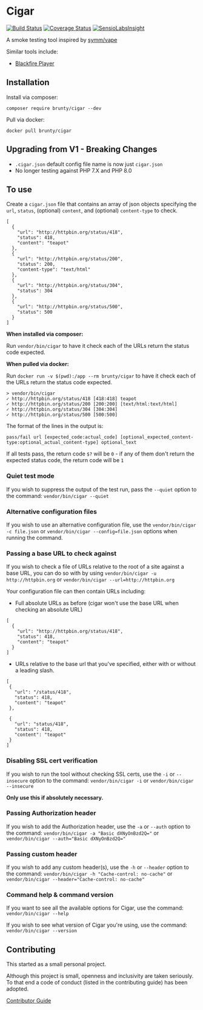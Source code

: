 # Cigar

[![Build Status](https://travis-ci.org/Brunty/cigar.svg?branch=master)](https://travis-ci.org/Brunty/cigar) [![Coverage Status](https://coveralls.io/repos/github/Brunty/cigar/badge.svg?branch=master)](https://coveralls.io/github/Brunty/cigar?branch=master) [![SensioLabsInsight](https://insight.sensiolabs.com/projects/d89a0b55-8ce6-4f85-a09c-7852d986225f/mini.png)](https://insight.sensiolabs.com/projects/d89a0b55-8ce6-4f85-a09c-7852d986225f)

A smoke testing tool inspired by [symm/vape](https://github.com/symm/vape)

Similar tools include:

* [Blackfire Player](https://github.com/blackfireio/player)

## Installation

Install via composer:

`composer require brunty/cigar --dev`

Pull via docker:

`docker pull brunty/cigar`

## Upgrading from V1 - Breaking Changes

- `.cigar.json` default config file name is now just `cigar.json`
- No longer testing against PHP 7.X and PHP 8.0 

## To use

Create a `cigar.json` file that contains an array of json objects specifying the `url`, `status`, (optional) `content`, and  (optional) `content-type` to check.

```
[
  {
    "url": "http://httpbin.org/status/418",
    "status": 418,
    "content": "teapot"
  },
  {
    "url": "http://httpbin.org/status/200",
    "status": 200,
    "content-type": "text/html"
  },
  {
    "url": "http://httpbin.org/status/304",
    "status": 304
  },
  {
    "url": "http://httpbin.org/status/500",
    "status": 500
  }
]
```

**When installed via composer:**

Run `vendor/bin/cigar` to have it check each of the URLs return the status code expected.

**When pulled via docker:**

Run `docker run -v $(pwd):/app --rm brunty/cigar` to have it check each of the URLs return the status code expected.

```
> vendor/bin/cigar                                           
✓ http://httpbin.org/status/418 [418:418] teapot
✓ http://httpbin.org/status/200 [200:200] [text/html:text/html] 
✓ http://httpbin.org/status/304 [304:304] 
✓ http://httpbin.org/status/500 [500:500] 
```

The format of the lines in the output is:

```
pass/fail url [expected_code:actual_code] [optional_expected_content-type:optional_actual_content-type] optional_text
```

If all tests pass, the return code `$?` will be `0` - if any of them don't return the expected status code, the return code will be `1`

### Quiet test mode

If you wish to suppress the output of the test run, pass the `--quiet` option to the command: `vendor/bin/cigar --quiet`

### Alternative configuration files

If you wish to use an alternative configuration file, use the `vendor/bin/cigar -c file.json` or `vendor/bin/cigar --config=file.json` options when running the command.

### Passing a base URL to check against

If you wish to check a file of URLs relative to the root of a site against a base URL, you can do so with by using 
`vendor/bin/cigar -u http://httpbin.org` or `vendor/bin/cigar --url=http://httpbin.org`

Your configuration file can then contain URLs including:

* Full absolute URLs as before (cigar won't use the base URL when checking an absolute URL)

```
[
  {
    "url": "http://httpbin.org/status/418",
    "status": 418,
    "content": "teapot"
  }
]
```

* URLs relative to the base url that you've specified, either with or without a leading slash.

 ```
[
  {
    "url": "/status/418",
    "status": 418,
    "content": "teapot"
  },
  
  {
    "url": "status/418",
    "status": 418,
    "content": "teapot"
  }
]
```

### Disabling SSL cert verification

If you wish to run the tool without checking SSL certs, use the `-i` or `--insecure` option to the command: 
`vendor/bin/cigar -i` or `vendor/bin/cigar --insecure`

**Only use this if absolutely necessary.**

### Passing Authorization header

If you wish to add the Authorization header, use the `-a` or `--auth` option to the command: 
`vendor/bin/cigar -a "Basic dXNyOnBzd2Q="` or `vendor/bin/cigar --auth="Basic dXNyOnBzd2Q="`

### Passing custom header

If you wish to add any custom header(s), use the `-h` or `--header` option to the command:
`vendor/bin/cigar -h "Cache-control: no-cache"` or `vendor/bin/cigar --header="Cache-control: no-cache"`

### Command help & command version

If you want to see all the available options for Cigar, use the command: `vendor/bin/cigar --help`

If you wish to see what version of Cigar you're using, use the command: `vendor/bin/cigar --version`

## Contributing

This started as a small personal project.

Although this project is small, openness and inclusivity are taken seriously. To that end a code of conduct (listed in the contributing guide) has been adopted.

[Contributor Guide](CONTRIBUTING.md)
